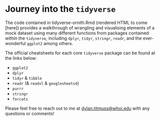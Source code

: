 # Journey into the `tidyverse`

The code contained in tidyverse-ornith.Rmd (rendered HTML to come [here]) provides a walkthrough of wrangling and visualising elements of a mock dataset using many different functions from packages contained within the `tidyverse`, including `dplyr`, `tidyr`, `stringr`, `readr`, and the ever-wonderful `ggplot2` among others.

The official cheatsheets for each core `tidyverse` package can be found at the links below:
* `ggplot2`
* `dplyr`
* `tidyr` & `tibble`
* `readr` (& `readxl` & `googlesheets4`)
* `purrr`
* `stringr`
* `forcats`

Please feel free to reach out to me at dylan.titmuss@whoi.edu with any questions or comments!
